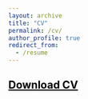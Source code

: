 ```yaml
---
layout: archive
title: "CV"
permalink: /cv/
author_profile: true
redirect_from:
  - /resume
---
```



## <a href = "https://john-weymark.github.io/files/J%20Weymark%20CV%20july%202025.pdf" target = "_blank" style = "color:black; text-decoration:underline"> Download CV </a>



